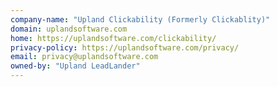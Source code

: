 ```yaml
---
company-name: "Upland Clickability (Formerly Clickablity)"
domain: uplandsoftware.com
home: https://uplandsoftware.com/clickability/
privacy-policy: https://uplandsoftware.com/privacy/
email: privacy@uplandsoftware.com
owned-by: "Upland LeadLander"
---
```




